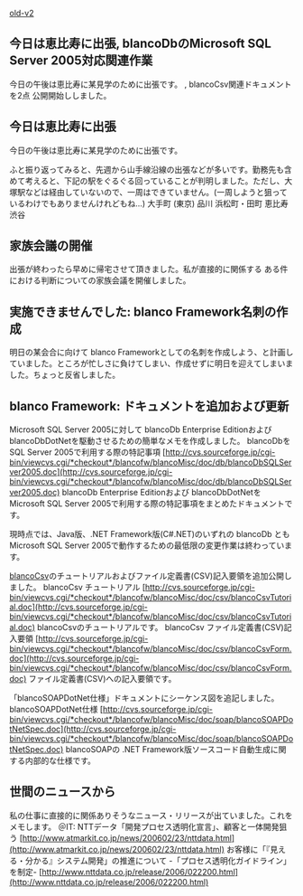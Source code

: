 [old-v2](ig060222-orig.html)

## 今日は恵比寿に出張, blancoDbのMicrosoft SQL Server 2005対応関連作業

今日の午後は恵比寿に某見学のために出張です。 , blancoCsv関連ドキュメントを2点 公開開始ししました。






## 今日は恵比寿に出張


今日の午後は恵比寿に某見学のために出張です。

ふと振り返ってみると、先週から山手線沿線の出張などが多いです。勤務先も含めて考えると、下記の駅をぐるぐる回っていることが判明しました。ただし、大塚駅などは経由していないので、一周はできていません。(一周しようと狙っているわけでもありませんけれどもね…)
大手町 (東京)
  品川
  浜松町・田町
  恵比寿
  渋谷



## 家族会議の開催


出張が終わったら早めに帰宅させて頂きました。私が直接的に関係する ある件における判断についての家族会議を開催しました。

## 実施できませんでした: blanco Framework名刺の作成


明日の某会合に向けて blanco Frameworkとしての名刺を作成しよう、と計画していました。ところが忙しさに負けてしまい、作成せずに明日を迎えてしまいました。ちょっと反省しました。

## blanco Framework: ドキュメントを追加および更新


Microsoft SQL Server 2005に対して blancoDb Enterprise EditionおよびblancoDbDotNetを駆動させるための簡単なメモを作成しました。
blancoDbをSQL Server 2005で利用する際の特記事項
    [http://cvs.sourceforge.jp/cgi-bin/viewcvs.cgi/*checkout*/blancofw/blancoMisc/doc/db/blancoDbSQLServer2005.doc](http://cvs.sourceforge.jp/cgi-bin/viewcvs.cgi/*checkout*/blancofw/blancoMisc/doc/db/blancoDbSQLServer2005.doc)
    blancoDb Enterprise Editionおよび blancoDbDotNetを Microsoft SQL Server 2005で利用する際の特記事項をまとめたドキュメントです。


現時点では、Java版、.NET Framework版(C#.NET)のいずれの blancoDb とも Microsoft SQL Server
2005で動作するための最低限の変更作業は終わっています。

[blancoCsv](http://www.igapyon.jp/blanco/blancocsv.html)のチュートリアルおよびファイル定義書(CSV)記入要領を追加公開しました。
blancoCsv チュートリアル
    [http://cvs.sourceforge.jp/cgi-bin/viewcvs.cgi/*checkout*/blancofw/blancoMisc/doc/csv/blancoCsvTutorial.doc](http://cvs.sourceforge.jp/cgi-bin/viewcvs.cgi/*checkout*/blancofw/blancoMisc/doc/csv/blancoCsvTutorial.doc)
    blancoCsvのチュートリアルです。
  blancoCsv ファイル定義書(CSV)記入要領
    [http://cvs.sourceforge.jp/cgi-bin/viewcvs.cgi/*checkout*/blancofw/blancoMisc/doc/csv/blancoCsvForm.doc](http://cvs.sourceforge.jp/cgi-bin/viewcvs.cgi/*checkout*/blancofw/blancoMisc/doc/csv/blancoCsvForm.doc)
    ファイル定義書(CSV)への記入要領です。


「blancoSOAPDotNet仕様」ドキュメントにシーケンス図を追記しました。
blancoSOAPDotNet仕様
    [http://cvs.sourceforge.jp/cgi-bin/viewcvs.cgi/*checkout*/blancofw/blancoMisc/doc/soap/blancoSOAPDotNetSpec.doc](http://cvs.sourceforge.jp/cgi-bin/viewcvs.cgi/*checkout*/blancofw/blancoMisc/doc/soap/blancoSOAPDotNetSpec.doc)
    blancoSOAPの .NET Framework版ソースコード自動生成に関する内部的な仕様です。


## 世間のニュースから


私の仕事に直接的に関係ありそうなニュース・リリースが出ていました。これをメモします。
＠IT: NTTデータ「開発プロセス透明化宣言」、顧客と一体開発狙う
  [http://www.atmarkit.co.jp/news/200602/23/nttdata.html](http://www.atmarkit.co.jp/news/200602/23/nttdata.html)
  お客様に「『見える・分かる』システム開発」の推進について -「プロセス透明化ガイドライン」を制定-
  [http://www.nttdata.co.jp/release/2006/022200.html](http://www.nttdata.co.jp/release/2006/022200.html)
